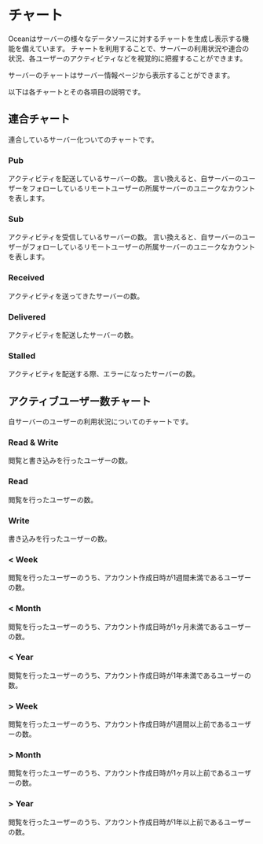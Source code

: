 # チャート
Oceanはサーバーの様々なデータソースに対するチャートを生成し表示する機能を備えています。
チャートを利用することで、サーバーの利用状況や連合の状況、各ユーザーのアクティビティなどを視覚的に把握することができます。

サーバーのチャートはサーバー情報ページから表示することができます。

以下は各チャートとその各項目の説明です。

## 連合チャート
連合しているサーバー化ついてのチャートです。

### Pub
アクティビティを配送しているサーバーの数。
言い換えると、自サーバーのユーザーをフォローしているリモートユーザーの所属サーバーのユニークなカウントを表します。

### Sub
アクティビティを受信しているサーバーの数。
言い換えると、自サーバーのユーザーがフォローしているリモートユーザーの所属サーバーのユニークなカウントを表します。

### Received
アクティビティを送ってきたサーバーの数。

### Delivered
アクティビティを配送したサーバーの数。

### Stalled
アクティビティを配送する際、エラーになったサーバーの数。

## アクティブユーザー数チャート
自サーバーのユーザーの利用状況についてのチャートです。

### Read & Write
閲覧と書き込みを行ったユーザーの数。

### Read
閲覧を行ったユーザーの数。

### Write
書き込みを行ったユーザーの数。

### < Week
閲覧を行ったユーザーのうち、アカウント作成日時が1週間未満であるユーザーの数。

### < Month
閲覧を行ったユーザーのうち、アカウント作成日時が1ヶ月未満であるユーザーの数。

### < Year
閲覧を行ったユーザーのうち、アカウント作成日時が1年未満であるユーザーの数。

### > Week
閲覧を行ったユーザーのうち、アカウント作成日時が1週間以上前であるユーザーの数。

### > Month
閲覧を行ったユーザーのうち、アカウント作成日時が1ヶ月以上前であるユーザーの数。

### > Year
閲覧を行ったユーザーのうち、アカウント作成日時が1年以上前であるユーザーの数。
